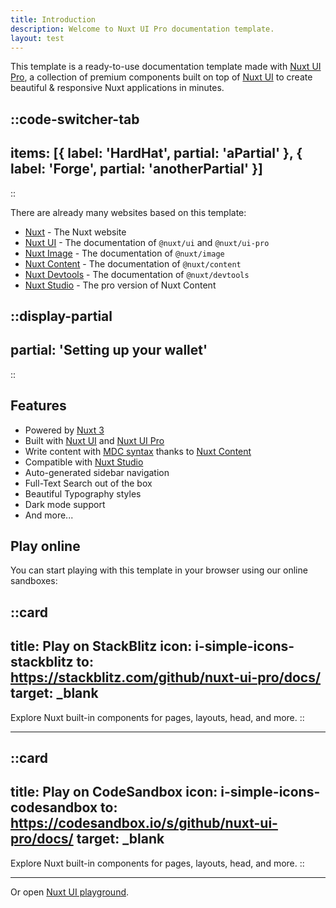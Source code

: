 ```yaml
---
title: Introduction
description: Welcome to Nuxt UI Pro documentation template.
layout: test
---
```


This template is a ready-to-use documentation template made with [Nuxt UI Pro](https://ui.nuxt.com/pro), a collection of
premium components built on top of [Nuxt UI](https://ui.nuxt.com) to create beautiful & responsive Nuxt applications in
minutes.

::code-switcher-tab
---
items: [{
  label: 'HardHat',
  partial: 'aPartial'
}, {
  label: 'Forge',
  partial: 'anotherPartial'
}]
---
::

There are already many websites based on this template:

- [Nuxt](https://nuxt.com) - The Nuxt website
- [Nuxt UI](https://ui.nuxt.com) - The documentation of `@nuxt/ui` and `@nuxt/ui-pro`
- [Nuxt Image](https://image.nuxt.com) - The documentation of `@nuxt/image`
- [Nuxt Content](https://content.nuxt.com) - The documentation of `@nuxt/content`
- [Nuxt Devtools](https://devtools.nuxt.com) - The documentation of `@nuxt/devtools`
- [Nuxt Studio](https://nuxt.studio) - The pro version of Nuxt Content

::display-partial
---
partial: 'Setting up your wallet'
---
::

## Features

- Powered by [Nuxt 3](https://nuxt.com)
- Built with [Nuxt UI](https://ui.nuxt.com) and [Nuxt UI Pro](https://ui.nuxt.com/pro)
- Write content with [MDC syntax](https://content.nuxt.com/usage/markdown) thanks to
  [Nuxt Content](https://content.nuxt.com)
- Compatible with [Nuxt Studio](https://nuxt.studio)
- Auto-generated sidebar navigation
- Full-Text Search out of the box
- Beautiful Typography styles
- Dark mode support
- And more...

## Play online

You can start playing with this template in your browser using our online sandboxes:

::card
---
title: Play on StackBlitz
icon: i-simple-icons-stackblitz
to: https://stackblitz.com/github/nuxt-ui-pro/docs/
target: _blank
---
Explore Nuxt built-in components for pages, layouts, head, and more.
::

---

::card
---
title: Play on CodeSandbox
icon: i-simple-icons-codesandbox
to: https://codesandbox.io/s/github/nuxt-ui-pro/docs/
target: _blank
---
Explore Nuxt built-in components for pages, layouts, head, and more.
::

---

Or open [Nuxt UI playground](https://ui.nuxt.com/playground).

